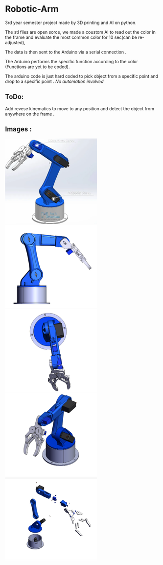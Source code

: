 # Robotic-Arm
3rd year semester project made by 3D printing and AI on python.

The stl files are open sorce, we made a coustom AI to read out the color in the frame and evaluate the most common color for 10 sec(can be re-adjusted), 

The data is then sent to the Arduino via a serial connection .

The Arduino performs the specific function according to the color (Functions are yet to be coded).

The arduino code is just hard coded to pick object from a specific point and drop to a specific point . _No automation involved_
## ToDo:

Add revese kinematics to move to any position and detect the object from anywhere on the frame .


## Images : 

<img src = "https://github.com/karanS08/Robotic-Arm/blob/main/assets/Screenshot%20from%202022-10-16%2013-05-28.png" width="300px">
<img src = "https://github.com/karanS08/Robotic-Arm/blob/main/assets/Screenshot%20from%202022-10-16%2013-31-06.png" width="300px">
<img src="https://github.com/karanS08/Robotic-Arm/blob/main/assets/Screenshot%20from%202022-10-16%2013-31-23.png" width="300px">
<img src="https://github.com/karanS08/Robotic-Arm/blob/main/assets/Screenshot%20from%202022-10-16%2013-31-43.png"width="300px">
<img src="https://github.com/karanS08/Robotic-Arm/blob/main/assets/Screenshot%20from%202022-10-16%2013-32-50.png"width="300px">
